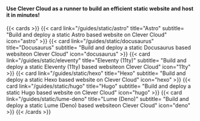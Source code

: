 #### Use Clever Cloud as a runner to build an efficient static website and host it in minutes!
{{< cards >}}
 {{< card link="/guides/static/astro" title="Astro" subtitle= "Build and deploy a static Astro based website on Clever Cloud" icon="astro" >}}
  {{< card link="/guides/static/docusaurus" title="Docusaurus" subtitle= "Build and deploy a static Docusaurus based websiteon Clever Cloud" icon="docusaurus" >}}
  {{< card link="/guides/static/eleventy" title="Eleventy (11ty)" subtitle= "Build and deploy a static Eleventy (11ty) based websiteon Clever Cloud" icon="11ty" >}}
 {{< card link="/guides/static/hexo" title="Hexo" subtitle= "Build and deploy a static Hexo based website on Clever Cloud" icon="hexo" >}}
 {{< card link="/guides/static/hugo" title="Hugo" subtitle= "Build and deploy a static Hugo based website on Clever Cloud" icon="hugo" >}}
  {{< card link="/guides/static/lume-deno" title="Lume (Deno)" subtitle= "Build and deploy a static Lume (Deno) based websiteon Clever Cloud" icon="deno" >}}
{{< /cards >}}